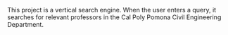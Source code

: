 This project is a vertical search engine. When the user enters a query, it searches for relevant professors in the Cal Poly Pomona Civil Engineering Department.

